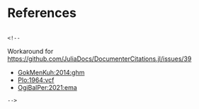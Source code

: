# References

```@bibliography
```

```@raw html
<!--
```
Workaround for https://github.com/JuliaDocs/DocumenterCitations.jl/issues/39
 - [GokMenKuh:2014:ghm](@cite)
 - [Plo:1964:vcf](@cite)
 - [OgiBalPer:2021:ema](@cite)
```@raw html
-->
```

